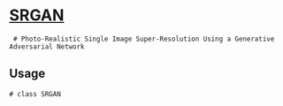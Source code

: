 # [SRGAN](https://arxiv.org/abs/1609.04802)

     # Photo-Realistic Single Image Super-Resolution Using a Generative Adversarial Network
  
## Usage

    # class SRGAN

